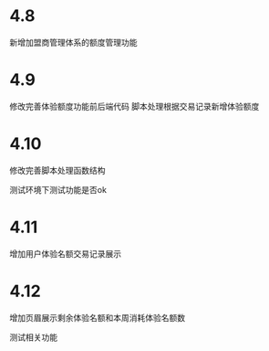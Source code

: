 # 4.8

新增加盟商管理体系的额度管理功能
# 4.9
修改完善体验额度功能前后端代码
脚本处理根据交易记录新增体验额度
# 4.10
修改完善脚本处理函数结构

测试环境下测试功能是否ok

# 4.11

增加用户体验名额交易记录展示

# 4.12

增加页眉展示剩余体验名额和本周消耗体验名额数

测试相关功能
